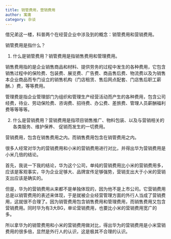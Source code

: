 ```yaml
---
title: 销管费用，营销费用
author: 寓庸
category: 杂谈
---
```

借兄弟这一楼，科普两个在经营企业中涉及到的概念：销管费用和营销费用。

销管费用是指什么？

1. 什么是销管费用？销管费用是指销售费用和管理费用。

销售费用指的是企业销售商品和材料、提供劳务的过程中发生的各种费用，它包含销售过程中的保险费、包装费、展览费、广告费、商品售后费、物流费以及为销售本企业商品而专门设立的销售机构（门店租赁、售后网点配套、门店售后职工薪酬、）费，等等费用。

管理费是指企业管理部门为组织和管理生产经营活动而产生的各种费用，包含公司经费，待业、劳动保险费、咨询费、招待费、办公费、差旅费、管理人员薪酬福利费等等等等。

2. 什么是营销费用？营销费用是指项目销售推广、物料包装、以及与营销相关的各类服务、维护保养、 促销而发生的一切费用。

营销费用，包含在销售费用之内。而销售费用包含在销管费用之内。

很多人经常对华为的营销费用和小米的营销费用进行对比，并得出华为营销费用是小米几倍的结论。

首先，我说一下我的结论，华为这个公司，单纯的营销费用比小米的营销费用多，应该是客观事实，华为企业足够大、品牌宣传足够强势，营销支出大于小米的营销支出应该是确实的。

但是，华为的营销费用从来都不是单独体现的，因为他不是上市公司。它营销费用总是以销管费用的表述来体现，于是就被企业经营管理方面的外行人当成了营销费用，这就很不合理了。因为销管费用包含销售费用和管理费用，而销售费用又包含营销费用。同时华为有3大BG，单论营销费用，也要比小米的营销费用宽广的多。

所以拿华为的销管费用和小米的营销费用做对比，得出华为的营销费用是小米营销费用的很多倍，显然是外行人的认识，这是极其不合理的认识。